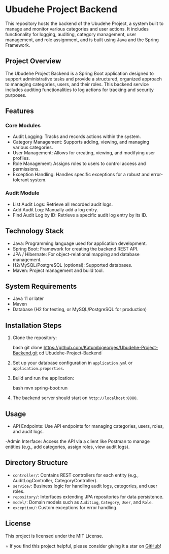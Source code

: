 
# Ubudehe Project Backend

This repository hosts the backend of the Ubudehe Project, a system built to manage and monitor various categories and user actions. It includes functionality for logging, auditing, category management, user management, and role assignment, and is built using Java and the Spring Framework.

## Project Overview

The Ubudehe Project Backend is a Spring Boot application designed to support administrative tasks and provide a structured, organized approach to managing categories, users, and their roles. This backend service includes auditing functionalities to log actions for tracking and security purposes.

## Features

### Core Modules

- Audit Logging: Tracks and records actions within the system.
- Category Management: Supports adding, viewing, and managing various categories.
- User Management: Allows for creating, viewing, and modifying user profiles.
- Role Management: Assigns roles to users to control access and permissions.
- Exception Handling: Handles specific exceptions for a robust and error-tolerant system.

### Audit Module

- List Audit Logs: Retrieve all recorded audit logs.
- Add Audit Log: Manually add a log entry.
- Find Audit Log by ID: Retrieve a specific audit log entry by its ID.

## Technology Stack

- Java: Programming language used for application development.
- Spring Boot: Framework for creating the backend REST API.
- JPA / Hibernate: For object-relational mapping and database management.
- H2/MySQL/PostgreSQL (optional): Supported databases.
- Maven: Project management and build tool.

## System Requirements

- Java 11 or later
- Maven
- Database (H2 for testing, or MySQL/PostgreSQL for production)

## Installation Steps

1. Clone the repository:

   bash
   git clone https://github.com/Katumbigeorges/Ubudehe-Project-Backend.git
   cd Ubudehe-Project-Backend
   

2. Set up your database configuration in `application.yml` or `application.properties`.

3. Build and run the application:

   bash
   mvn spring-boot:run
   

4. The backend server should start on `http://localhost:8080`.

## Usage

- API Endpoints: Use API endpoints for managing categories, users, roles, and audit logs.

-Admin Interface: Access the API via a client like Postman to manage entities (e.g., add categories, assign roles, view audit logs).

## Directory Structure

- `controller/`: Contains REST controllers for each entity (e.g., AuditLogController, CategoryController).
- `service/`: Business logic for handling audit logs, categories, and user roles.
- `repository/`: Interfaces extending JPA repositories for data persistence.
- `model/`: Domain models such as `AuditLog`, `Category`, `User`, and `Role`.
- `exception/`: Custom exceptions for error handling.

## License

This project is licensed under the MIT License.

⭐ If you find this project helpful, please consider giving it a star on [GitHub](https://github.com/Katumbigeorges/Ubudehe-Project-Backend)!


